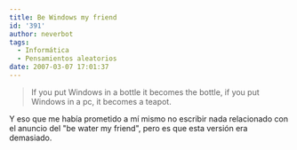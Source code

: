 ```yaml
---
title: Be Windows my friend
id: '391'
author: neverbot
tags:
  - Informática
  - Pensamientos aleatorios
date: 2007-03-07 17:01:37
---
```


> If you put Windows in a bottle it becomes the bottle, if you put Windows in a pc, it becomes a teapot.

Y eso que me había prometido a mí mismo no escribir nada relacionado con el anuncio del "be water my friend", pero es que esta versión era demasiado.